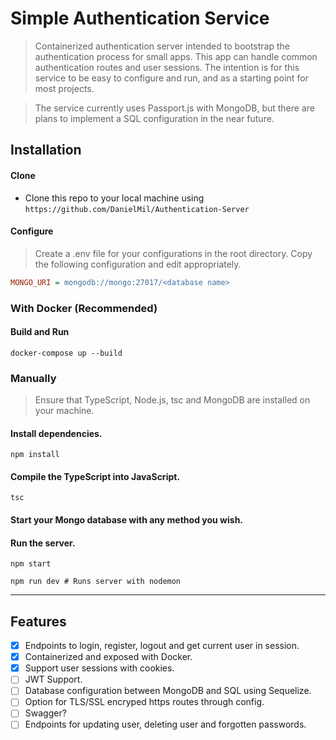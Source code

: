 # Simple Authentication Service

> Containerized authentication server intended to bootstrap the authentication process for small apps. This app can handle common authentication routes and user sessions. The intention is for this service to be easy to configure and run, and as a starting point for most projects.

> The service currently uses Passport.js with MongoDB, but there are plans to implement a SQL configuration in the near future.

## Installation 

#### Clone

- Clone this repo to your local machine using `https://github.com/DanielMil/Authentication-Server`

#### Configure

> Create a .env file for your configurations in the root directory. Copy the following configuration and edit appropriately.

```INI
MONGO_URI = mongodb://mongo:27017/<database name>
```

### With Docker (Recommended)

#### Build and Run
```shell
docker-compose up --build
```

### Manually

> Ensure that TypeScript, Node.js, tsc and MongoDB are installed on your machine.

#### Install dependencies.
```shell
npm install
```

#### Compile the TypeScript into JavaScript.
```shell
tsc
```

#### Start your Mongo database with any method you wish.

#### Run the server.
```shell
npm start
```

```shell
npm run dev # Runs server with nodemon
```
---

## Features
- [x] Endpoints to login, register, logout and get current user in session.
- [x] Containerized and exposed with Docker.
- [x] Support user sessions with cookies.
- [ ] JWT Support.
- [ ] Database configuration between MongoDB and SQL using Sequelize.
- [ ] Option for TLS/SSL encryped https routes through config.
- [ ] Swagger?
- [ ] Endpoints for updating user, deleting user and forgotten passwords.
